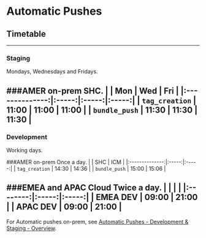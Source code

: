# Automatic Pushes

## Timetable
---
### **Staging**
Mondays, Wednesdays and Fridays.

###AMER on-prem
SHC.
|                | Mon   | Wed   | Fri   |
|:--------------:|:-----:|:-----:|:-----:|
| `tag_creation` | 11:00 | 11:00 | 11:00 |
| `bundle_push`  | 11:30 | 11:30 | 11:30 |
---
### **Development**
Working days.

###AMER on-prem
Once a day.
|                | SHC   | ICM   |
|:--------------:|:-----:|:-----:|
| `tag_creation` | 14:30 | 14:36 |
| `bundle_push`  | 15:00 | 15:06 |

###EMEA and APAC Cloud
Twice a day.
|          |       |       |
|:--------:|:-----:|:-----:|
| EMEA DEV | 09:00 | 21:00 |
| APAC DEV | 09:00 | 21:00 |
---

For Automatic pushes on-prem, see [Automatic Pushes - Development & Staging - Overview](https://dev.azure.com/GlobalSOC/Splunk/_wiki/wikis/Splunk.wiki/746/Automatic-Pushes-Development-Staging).